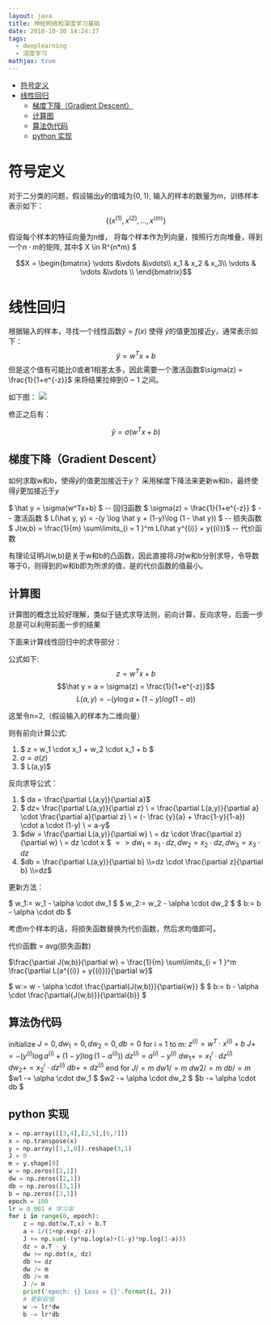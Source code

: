 ```yaml
---
layout: java
title: 神经网络和深度学习基础
date: 2018-10-30 14:24:37
tags: 
  - deeplearning
  - 深度学习
mathjax: true
---
```


<!-- TOC -->

- [符号定义](#符号定义)
- [线性回归](#线性回归)
    - [梯度下降（Gradient Descent）](#梯度下降gradient-descent)
    - [计算图](#计算图)
    - [算法伪代码](#算法伪代码)
    - [python 实现](#python-实现)

<!-- /TOC -->

# 符号定义

对于二分类的问题，假设输出$y$的值域为$\{0,1\}$, 输入的样本的数量为m，训练样本表示如下：
$$\{(x^{(1)}, x^{(2)}, ... , x^{(m)}\}$$

假设每个样本的特征向量为n维， 将每个样本作为列向量，按照行方向堆叠，得到一个$n \cdot m$的矩阵, 其中$ X \in R^{n*m} $

$$X = \begin{bmatrix}
\vdots &\vdots &\vdots\\
x_1 & x_2 & x_3\\
\vdots & \vdots &\vdots \\
\end{bmatrix}$$

# 线性回归

根据输入的样本，寻找一个线性函数$\hat y = f(x)$ 使得 $\hat y$的值更加接近$y$，通常表示如下：
$$ \hat y = w^Tx+b $$ 但是这个值有可能比0或者1相差太多，因此需要一个激活函数$\sigma(z) = \frac{1}{1+e^{-z}}$ 来将结果拉伸到0 ~ 1 之间。

如下图：
![](/images/dl/logistic.png)

修正之后有：

$$ \hat y = \sigma(w^Tx+b) $$

## 梯度下降（Gradient Descent）

如何求取w和b，使得$\hat y$的值更加接近于$y$？
采用梯度下降法来更新w和b，最终使得$\hat y$更加接近于$y$

$ \hat y = \sigma(w^Tx+b) $  -- 回归函数
$ \sigma(z) = \frac{1}{1+e^{-z}} $ -- 激活函数
$ L(\hat y, y) = -(y \log \hat y + (1-y)\log (1 - \hat y)) $ -- 损失函数
$ J(w,b) = \frac{1}{m} \sum\limits_{i = 1 }^m L(\hat y^{(i)} + y{(i)})$ -- 代价函数

有理论证明J(w,b)是关于w和b的凸函数，因此直接将J对w和b分别求导，令导数等于0，则得到的w和b即为所求的值，是的代价函数的值最小。

## 计算图

计算图的概念比较好理解，类似于链式求导法则，前向计算，反向求导，后面一步总是可以利用前面一步的结果

下面来计算线性回归中的求导部分：

公式如下:
$$z = w^Tx + b$$
$$\hat y = a = \sigma(z) = \frac{1}{1+e^{-z}}$$
$$L(a,y) = -(y\log a + (1-y)log(1-a))$$

这里令n=2,（假设输入的样本为二维向量）

则有前向计算公式:

1. $ z = w_1 \cdot x_1 + w_2 \cdot x_1 + b $
2. $a = \sigma (z)$
3. $ L(a,y)$

反向求导公式：
1. $ da = \frac{\partial L(a,y)}{\partial a}$
2. $ dz= \frac{\partial L(a,y)}{\partial z} \\ = \frac{\partial L(a,y)}{\partial a} \cdot  \frac{\partial a}{\partial z} \\ = (- \frac {y}{a} + \frac{1-y}{1-a}) \cdot a \cdot (1-y) \\ = a-y$
3. $dw = \frac{\partial L(a,y)}{\partial w} \\ = dz \cdot \frac{\partial z}{\partial w} \\ = dz \cdot x $
$=> dw_1 = x_1 \cdot dz, dw_2 = x_2 \cdot dz, dw_3 = x_3 \cdot dz$
4. $db = \frac{\partial L(a,y)}{\partial b} \\=dz \cdot \frac{\partial z}{\partial b} \\=dz$

更新方法：

$ w_1:= w_1 - \alpha \cdot dw_1 $
$ w_2:= w_2 - \alpha \cdot dw_2 $
$ b:= b - \alpha \cdot db $

考虑m个样本的话，将损失函数替换为代价函数，然后求均值即可。

代价函数 = avg(损失函数)

$\frac{\partial J(w,b)}{\partial w}  = \frac{1}{m} \sum\limits_{i = 1 }^m \frac{\partial L(a^{(i)} + y{(i)})}{\partial w}$

$ w:= w - \alpha \cdot \frac{\partial{J(w,b)}}{\partial{w}} $
$ b:= b - \alpha \cdot \frac{\partial{J(w,b)}}{\partial{b}} $

## 算法伪代码

initialize $J = 0, dw_1 = 0, dw_2 = 0, db = 0$
for i = 1 to m:
    $z^{(i)}=w^T \cdot x^{(i)} + b$
    $J += -(y^{(i)} \log a^{(i)} + (1-y)\log (1 - a^{(i)}))$
    $dz^{(i)} = a^{(i)} - y^{(i)}$
    $dw_1 += x_1^i \cdot dz^{(i)}$    
    $dw_2 += x_2^i \cdot dz^{(i)}$
    $db += dz^{(i)}$
end for
$J /= m$
$dw1 /= m$
$dw2 /= m$
$db /= m$
$w1 -= \alpha \cdot dw_1 $
$w2 -= \alpha \cdot dw_2 $
$b -= \alpha \cdot db $

## python 实现

``` python 
x = np.array([[3,4],[2,5],[6,7]])
x = np.transpose(x)
y = np.array([1,1,0]).reshape(3,1)
J = 0
m = y.shape[0]
w = np.zeros([2,1])
dw = np.zeros([2,1])
db = np.zeros([3,1])
b = np.zeros([3,1])
epoch = 100
lr = 0.001 # 学习率
for i in range(0, epoch):
    z = np.dot(w.T,x) + b.T
    a = 1/(1+np.exp(-z))
    J += np.sum(-(y*np.log(a)+(1-y)*np.log(1-a)))
    dz = a.T - y
    dw += np.dot(x, dz)
    db += dz
    dw /= m
    db /= m
    J /= m
    print('epoch: {} Loss = {}'.format(i, J))
    # 更新权值
    w -= lr*dw
    b -= lr*db
```

